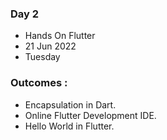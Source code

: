 ### Day 2
* Hands On Flutter
* 21 Jun 2022 
* Tuesday

### Outcomes :
* Encapsulation in Dart.
* Online Flutter Development IDE.
* Hello World in Flutter.
